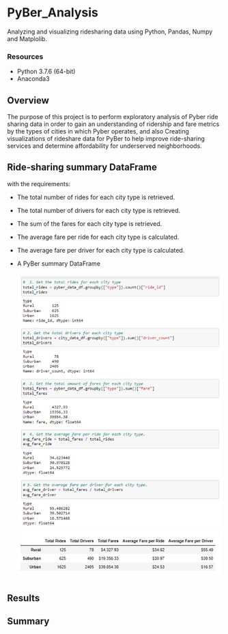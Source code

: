 # PyBer_Analysis
Analyzing and visualizing ridesharing data using Python, Pandas, Numpy and Matplolib.

### Resources

  - Python 3.7.6 (64-bit)
  - Anaconda3 

## Overview

The purpose of this project is to perform exploratory analysis of Pyber ride sharing data in order to gain an understanding of ridership and fare metrics by the types of cities in which Pyber operates, and also Creating visualizations of rideshare data for PyBer to help improve ride-sharing services and determine affordability for underserved neighborhoods.

## Ride-sharing summary DataFrame

with the requirements:
  - The total number of rides for each city type is retrieved.
  - The total number of drivers for each city type is retrieved.
  - The sum of the fares for each city type is retrieved.
  - The average fare per ride for each city type is calculated.
  - The average fare per driver for each city type is calculated.
  - A PyBer summary DataFrame

       ![03.png](images/03.png)
       ![02.png](images/02.png)
 

  
   
   
   
  
   
## 
## Results

## Summary

